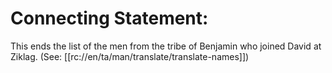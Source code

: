 # Connecting Statement:

This ends the list of the men from the tribe of Benjamin who joined David at Ziklag. (See: [[rc://en/ta/man/translate/translate-names]])